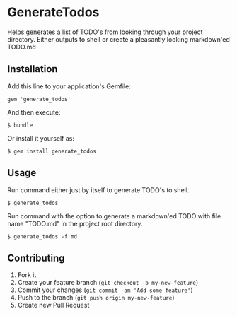 # GenerateTodos

Helps generates a list of TODO's from looking through your project directory. Either outputs to shell or create a pleasantly looking markdown'ed TODO.md

## Installation

Add this line to your application's Gemfile:

    gem 'generate_todos'

And then execute:

    $ bundle

Or install it yourself as:

    $ gem install generate_todos

## Usage

Run command either just by itself to generate TODO's to shell.

    $ generate_todos

Run command with the option to generate a markdown'ed TODO with file name "TODO.md" in the project root directory.

    $ generate_todos -f md


## Contributing

1. Fork it
2. Create your feature branch (`git checkout -b my-new-feature`)
3. Commit your changes (`git commit -am 'Add some feature'`)
4. Push to the branch (`git push origin my-new-feature`)
5. Create new Pull Request
